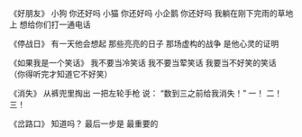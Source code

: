 《好朋友》
小狗
你还好吗
小猫
你还好吗
小企鹅
你还好吗
我躺在刚下完雨的草地上
想给你们打一通电话


《停战日》
有一天他会想起
那些亮亮的日子
那场虚构的战争
是他心灵的证明

《如果我是一个笑话》
我不要当冷笑话
我不要当荤笑话
我要当不好笑的笑话
（你得听完才知道它不好笑）

《消失》
从裤兜里掏出
一把左轮手枪
说：
“数到三之前给我消失！”
一！
二！
三！

《岔路口》
知道吗？
最后一步是
最重要的